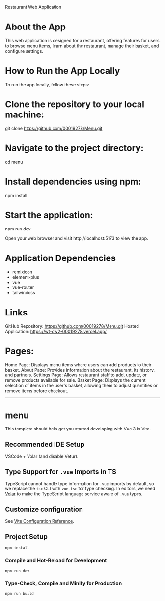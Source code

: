 Restaurant Web Application

# About the App
This web application is designed for a restaurant, offering features for users to browse menu items, learn about the restaurant, manage their basket, and configure settings.

# How to Run the App Locally
To run the app locally, follow these steps:

# Clone the repository to your local machine:
git clone https://github.com/00019278/Menu.git

# Navigate to the project directory:
cd menu

# Install dependencies using npm:
npm install

# Start the application:
npm run dev

Open your web browser and visit http://localhost:5173 to view the app.

# Application Dependencies
- remixicon
- element-plus
- vue
- vue-router
- tailwindcss

# Links
GitHub Repository: https://github.com/00019278/Menu.git
Hosted Application: https://wt-cw2-00019278.vercel.app/

# Pages:
Home Page: Displays menu items where users can add products to their basket.
About Page: Provides information about the restaurant, its history, and partners.
Settings Page: Allows restaurant staff to add, update, or remove products available for sale.
Basket Page: Displays the current selection of items in the user's basket, allowing them to adjust quantities or remove items before checkout.


--------------------------------------------------------------------------------------------------

# menu

This template should help get you started developing with Vue 3 in Vite.

## Recommended IDE Setup

[VSCode](https://code.visualstudio.com/) + [Volar](https://marketplace.visualstudio.com/items?itemName=Vue.volar) (and disable Vetur).

## Type Support for `.vue` Imports in TS

TypeScript cannot handle type information for `.vue` imports by default, so we replace the `tsc` CLI with `vue-tsc` for type checking. In editors, we need [Volar](https://marketplace.visualstudio.com/items?itemName=Vue.volar) to make the TypeScript language service aware of `.vue` types.

## Customize configuration

See [Vite Configuration Reference](https://vitejs.dev/config/).

## Project Setup

```sh
npm install
```

### Compile and Hot-Reload for Development

```sh
npm run dev
```

### Type-Check, Compile and Minify for Production

```sh
npm run build
```
